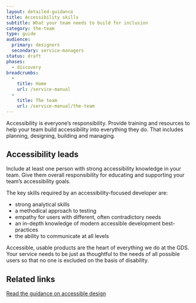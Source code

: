 ```yaml
---
layout: detailed-guidance
title: Accessibility skills
subtitle: What your team needs to build for inclusion
category: the-team
type: guide
audience:
  primary: designers
  secondary: service-managers
status: draft
phases:
  - discovery
breadcrumbs:
  -
    title: Home
    url: /service-manual
  -
    title: The team
    url: /service-manual/the-team
---
```


Accessibility is everyone’s responsibility. Provide training and resources to help your team build accessibility into everything they do. That includes planning, designing, building and managing.

## Accessibility leads

Include at least one person with strong accessibility knowledge in your team. Give them overall responsibility for educating and supporting your team’s accessibility goals.

The key skills required by an accessibility-focused developer are:

* strong analytical skills
* a methodical approach to testing
* empathy for users with different, often contradictory needs
* an in-depth knowledge of modern accessible development best-practices
* the ability to communicate at all levels

Accessible, usable products are the heart of everything we do at the GDS. Your service needs to be just as thoughtful to the needs of all possible users so that no one is excluded on the basis of disability.

## Related links
[Read the guidance on accessible design](/service-manual/user-centred-design/accessibility.html)
